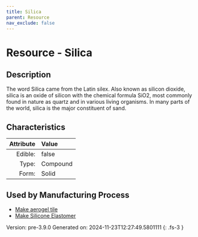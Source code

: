```yaml
---
title: Silica
parent: Resource
nav_exclude: false
---
```

# Resource - Silica

## Description
 The word Silica came from the Latin silex. &#10;&#9; Also known as silicon dioxide, silica is an oxide of silicon with the chemical formula&#10;&#9; SiO2, most commonly found in nature as quartz and in various living&#10;&#9; organisms. In many parts of the world, silica is the major constituent&#10;&#9; of sand. 

## Characteristics

| Attribute      | Value |
|--------:|:------|
|Edible:|false|
|Type:|Compound|
|Form:|Solid|
 

## Used by Manufacturing Process

- [Make aerogel tile](../process/make-aerogel-tile.html)
- [Make Silicone Elastomer](../process/make-silicone-elastomer.html)


    

Version: pre-3.9.0 Generated on: 2024-11-23T12:27:49.5801111
{: .fs-3 }
